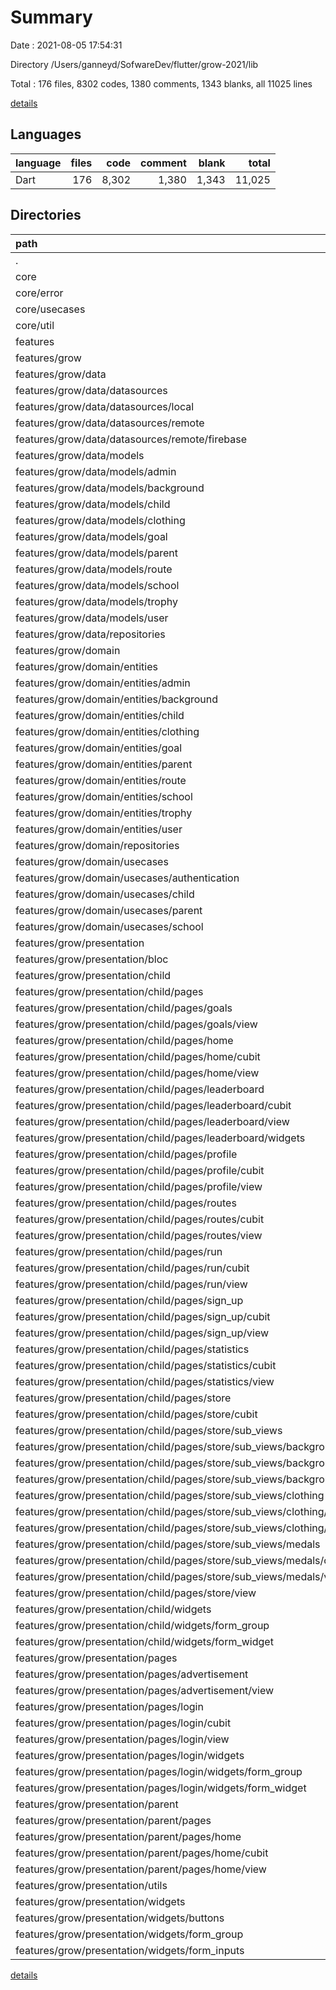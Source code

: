 # Summary

Date : 2021-08-05 17:54:31

Directory /Users/ganneyd/SofwareDev/flutter/grow-2021/lib

Total : 176 files,  8302 codes, 1380 comments, 1343 blanks, all 11025 lines

[details](details.md)

## Languages
| language | files | code | comment | blank | total |
| :--- | ---: | ---: | ---: | ---: | ---: |
| Dart | 176 | 8,302 | 1,380 | 1,343 | 11,025 |

## Directories
| path | files | code | comment | blank | total |
| :--- | ---: | ---: | ---: | ---: | ---: |
| . | 176 | 8,302 | 1,380 | 1,343 | 11,025 |
| core | 13 | 139 | 115 | 50 | 304 |
| core/error | 2 | 60 | 54 | 20 | 134 |
| core/usecases | 1 | 10 | 0 | 4 | 14 |
| core/util | 10 | 69 | 61 | 26 | 156 |
| features | 160 | 8,010 | 1,249 | 1,278 | 10,537 |
| features/grow | 160 | 8,010 | 1,249 | 1,278 | 10,537 |
| features/grow/data | 28 | 2,090 | 235 | 261 | 2,586 |
| features/grow/data/datasources | 3 | 143 | 47 | 20 | 210 |
| features/grow/data/datasources/local | 1 | 0 | 0 | 1 | 1 |
| features/grow/data/datasources/remote | 1 | 141 | 46 | 17 | 204 |
| features/grow/data/datasources/remote/firebase | 1 | 141 | 46 | 17 | 204 |
| features/grow/data/models | 19 | 1,464 | 111 | 178 | 1,753 |
| features/grow/data/models/admin | 1 | 0 | 0 | 1 | 1 |
| features/grow/data/models/background | 1 | 0 | 0 | 1 | 1 |
| features/grow/data/models/child | 3 | 412 | 32 | 48 | 492 |
| features/grow/data/models/clothing | 1 | 0 | 0 | 1 | 1 |
| features/grow/data/models/goal | 1 | 0 | 0 | 1 | 1 |
| features/grow/data/models/parent | 3 | 390 | 32 | 45 | 467 |
| features/grow/data/models/route | 1 | 0 | 0 | 1 | 1 |
| features/grow/data/models/school | 3 | 369 | 23 | 45 | 437 |
| features/grow/data/models/trophy | 1 | 0 | 0 | 1 | 1 |
| features/grow/data/models/user | 2 | 218 | 20 | 30 | 268 |
| features/grow/data/repositories | 6 | 483 | 77 | 63 | 623 |
| features/grow/domain | 48 | 2,087 | 430 | 405 | 2,922 |
| features/grow/domain/entities | 19 | 1,426 | 140 | 222 | 1,788 |
| features/grow/domain/entities/admin | 1 | 10 | 6 | 5 | 21 |
| features/grow/domain/entities/background | 2 | 242 | 15 | 32 | 289 |
| features/grow/domain/entities/child | 1 | 20 | 9 | 9 | 38 |
| features/grow/domain/entities/clothing | 2 | 238 | 15 | 30 | 283 |
| features/grow/domain/entities/goal | 2 | 290 | 16 | 31 | 337 |
| features/grow/domain/entities/parent | 1 | 18 | 9 | 9 | 36 |
| features/grow/domain/entities/route | 2 | 207 | 16 | 30 | 253 |
| features/grow/domain/entities/school | 1 | 17 | 7 | 7 | 31 |
| features/grow/domain/entities/trophy | 3 | 320 | 20 | 48 | 388 |
| features/grow/domain/entities/user | 1 | 25 | 21 | 13 | 59 |
| features/grow/domain/repositories | 5 | 63 | 69 | 29 | 161 |
| features/grow/domain/usecases | 24 | 598 | 221 | 154 | 973 |
| features/grow/domain/usecases/authentication | 2 | 47 | 10 | 11 | 68 |
| features/grow/domain/usecases/child | 9 | 256 | 136 | 65 | 457 |
| features/grow/domain/usecases/parent | 7 | 194 | 52 | 48 | 294 |
| features/grow/domain/usecases/school | 2 | 35 | 10 | 12 | 57 |
| features/grow/presentation | 83 | 3,746 | 579 | 609 | 4,934 |
| features/grow/presentation/bloc | 3 | 107 | 34 | 33 | 174 |
| features/grow/presentation/child | 55 | 2,719 | 311 | 384 | 3,414 |
| features/grow/presentation/child/pages | 50 | 2,532 | 280 | 365 | 3,177 |
| features/grow/presentation/child/pages/goals | 1 | 29 | 2 | 2 | 33 |
| features/grow/presentation/child/pages/goals/view | 1 | 29 | 2 | 2 | 33 |
| features/grow/presentation/child/pages/home | 6 | 745 | 44 | 59 | 848 |
| features/grow/presentation/child/pages/home/cubit | 3 | 265 | 26 | 40 | 331 |
| features/grow/presentation/child/pages/home/view | 3 | 480 | 18 | 19 | 517 |
| features/grow/presentation/child/pages/leaderboard | 5 | 346 | 32 | 51 | 429 |
| features/grow/presentation/child/pages/leaderboard/cubit | 3 | 122 | 22 | 36 | 180 |
| features/grow/presentation/child/pages/leaderboard/view | 1 | 102 | 2 | 4 | 108 |
| features/grow/presentation/child/pages/leaderboard/widgets | 1 | 122 | 8 | 11 | 141 |
| features/grow/presentation/child/pages/profile | 3 | 0 | 0 | 3 | 3 |
| features/grow/presentation/child/pages/profile/cubit | 2 | 0 | 0 | 2 | 2 |
| features/grow/presentation/child/pages/profile/view | 1 | 0 | 0 | 1 | 1 |
| features/grow/presentation/child/pages/routes | 4 | 116 | 20 | 35 | 171 |
| features/grow/presentation/child/pages/routes/cubit | 3 | 116 | 20 | 34 | 170 |
| features/grow/presentation/child/pages/routes/view | 1 | 0 | 0 | 1 | 1 |
| features/grow/presentation/child/pages/run | 4 | 114 | 20 | 35 | 169 |
| features/grow/presentation/child/pages/run/cubit | 3 | 114 | 20 | 34 | 168 |
| features/grow/presentation/child/pages/run/view | 1 | 0 | 0 | 1 | 1 |
| features/grow/presentation/child/pages/sign_up | 8 | 582 | 111 | 77 | 770 |
| features/grow/presentation/child/pages/sign_up/cubit | 3 | 407 | 76 | 61 | 544 |
| features/grow/presentation/child/pages/sign_up/view | 5 | 175 | 35 | 16 | 226 |
| features/grow/presentation/child/pages/statistics | 4 | 139 | 20 | 37 | 196 |
| features/grow/presentation/child/pages/statistics/cubit | 3 | 113 | 20 | 34 | 167 |
| features/grow/presentation/child/pages/statistics/view | 1 | 26 | 0 | 3 | 29 |
| features/grow/presentation/child/pages/store | 15 | 461 | 31 | 66 | 558 |
| features/grow/presentation/child/pages/store/cubit | 3 | 113 | 20 | 34 | 167 |
| features/grow/presentation/child/pages/store/sub_views | 11 | 264 | 9 | 26 | 299 |
| features/grow/presentation/child/pages/store/sub_views/background | 3 | 49 | 2 | 7 | 58 |
| features/grow/presentation/child/pages/store/sub_views/background/cubit | 2 | 0 | 0 | 2 | 2 |
| features/grow/presentation/child/pages/store/sub_views/background/views | 1 | 49 | 2 | 5 | 56 |
| features/grow/presentation/child/pages/store/sub_views/clothing | 3 | 46 | 2 | 7 | 55 |
| features/grow/presentation/child/pages/store/sub_views/clothing/cubit | 2 | 0 | 0 | 2 | 2 |
| features/grow/presentation/child/pages/store/sub_views/clothing/views | 1 | 46 | 2 | 5 | 53 |
| features/grow/presentation/child/pages/store/sub_views/medals | 3 | 12 | 2 | 5 | 19 |
| features/grow/presentation/child/pages/store/sub_views/medals/cubit | 2 | 0 | 0 | 2 | 2 |
| features/grow/presentation/child/pages/store/sub_views/medals/views | 1 | 12 | 2 | 3 | 17 |
| features/grow/presentation/child/pages/store/view | 1 | 84 | 2 | 6 | 92 |
| features/grow/presentation/child/widgets | 4 | 179 | 31 | 18 | 228 |
| features/grow/presentation/child/widgets/form_group | 1 | 32 | 17 | 4 | 53 |
| features/grow/presentation/child/widgets/form_widget | 3 | 147 | 14 | 14 | 175 |
| features/grow/presentation/pages | 8 | 296 | 38 | 53 | 387 |
| features/grow/presentation/pages/advertisement | 1 | 0 | 0 | 1 | 1 |
| features/grow/presentation/pages/advertisement/view | 1 | 0 | 0 | 1 | 1 |
| features/grow/presentation/pages/login | 6 | 284 | 36 | 49 | 369 |
| features/grow/presentation/pages/login/cubit | 3 | 163 | 23 | 39 | 225 |
| features/grow/presentation/pages/login/view | 1 | 56 | 5 | 4 | 65 |
| features/grow/presentation/pages/login/widgets | 2 | 65 | 8 | 6 | 79 |
| features/grow/presentation/pages/login/widgets/form_group | 1 | 8 | 5 | 3 | 16 |
| features/grow/presentation/pages/login/widgets/form_widget | 1 | 57 | 3 | 3 | 63 |
| features/grow/presentation/parent | 4 | 241 | 26 | 42 | 309 |
| features/grow/presentation/parent/pages | 4 | 241 | 26 | 42 | 309 |
| features/grow/presentation/parent/pages/home | 4 | 241 | 26 | 42 | 309 |
| features/grow/presentation/parent/pages/home/cubit | 3 | 188 | 22 | 37 | 247 |
| features/grow/presentation/parent/pages/home/view | 1 | 53 | 4 | 5 | 62 |
| features/grow/presentation/utils | 2 | 6 | 4 | 7 | 17 |
| features/grow/presentation/widgets | 11 | 377 | 166 | 90 | 633 |
| features/grow/presentation/widgets/buttons | 1 | 64 | 7 | 4 | 75 |
| features/grow/presentation/widgets/form_group | 2 | 12 | 5 | 4 | 21 |
| features/grow/presentation/widgets/form_inputs | 4 | 163 | 23 | 22 | 208 |

[details](details.md)